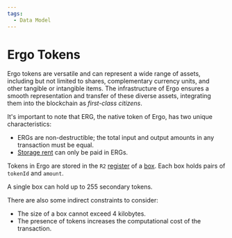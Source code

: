 ```yaml
---
tags:
  - Data Model
---
```


# Ergo Tokens

Ergo tokens are versatile and can represent a wide range of assets, including but not limited to shares, complementary currency units, and other tangible or intangible items. The infrastructure of Ergo ensures a smooth representation and transfer of these diverse assets, integrating them into the blockchain as *first-class citizens*. 

It's important to note that ERG, the native token of Ergo, has two unique characteristics:

- ERGs are non-destructible; the total input and output amounts in any transaction must be equal.
- [Storage rent](rent.md) can only be paid in ERGs.

Tokens in Ergo are stored in the `R2` [register](registers.md) of a [box](box.md). Each box holds pairs of `tokenId` and `amount`.

A single box can hold up to 255 secondary tokens.

There are also some indirect constraints to consider:
- The size of a box cannot exceed 4 kilobytes.
- The presence of tokens increases the computational cost of the transaction.




